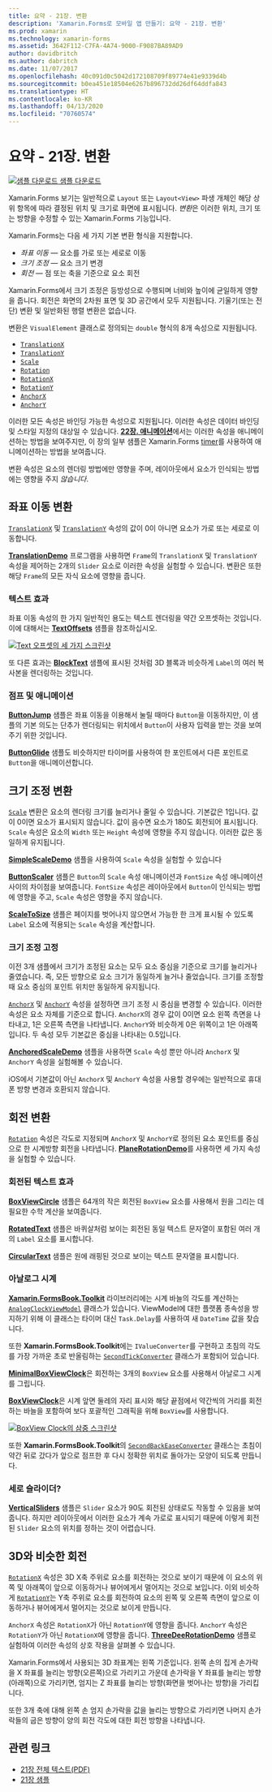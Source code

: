 ```yaml
---
title: 요약 - 21장. 변환
description: 'Xamarin.Forms로 모바일 앱 만들기: 요약 - 21장. 변환'
ms.prod: xamarin
ms.technology: xamarin-forms
ms.assetid: 3642F112-C7FA-4A74-9000-F9087BA89AD9
author: davidbritch
ms.author: dabritch
ms.date: 11/07/2017
ms.openlocfilehash: 40c091d0c5042d172108709f89774e41e9339d4b
ms.sourcegitcommit: b0ea451e18504e6267b896732dd26df64ddfa843
ms.translationtype: HT
ms.contentlocale: ko-KR
ms.lasthandoff: 04/13/2020
ms.locfileid: "70760574"
---
```

# <a name="summary-of-chapter-21-transforms"></a>요약 - 21장. 변환

[![샘플 다운로드](~/media/shared/download.png) 샘플 다운로드](https://github.com/xamarin/xamarin-forms-book-samples/tree/master/Chapter21)

Xamarin.Forms 보기는 일반적으로 `Layout` 또는 `Layout<View>` 파생 개체인 해당 상위 항목에 따라 결정된 위치 및 크기로 화면에 표시됩니다. *변환*은 이러한 위치, 크기 또는 방향을 수정할 수 있는 Xamarin.Forms 기능입니다.

Xamarin.Forms는 다음 세 가지 기본 변환 형식을 지원합니다.

- *좌표 이동* &mdash; 요소를 가로 또는 세로로 이동
- *크기 조정* &mdash; 요소 크기 변경
- *회전* &mdash; 점 또는 축을 기준으로 요소 회전

Xamarin.Forms에서 크기 조정은 등방성으로 수행되며 너비와 높이에 균일하게 영향을 줍니다. 회전은 화면의 2차원 표면 및 3D 공간에서 모두 지원됩니다. 기울기(또는 전단) 변환 및 일반화된 행렬 변환은 없습니다.

변환은 `VisualElement` 클래스로 정의되는 `double` 형식의 8개 속성으로 지원됩니다.

- [`TranslationX`](xref:Xamarin.Forms.VisualElement.TranslationX)
- [`TranslationY`](xref:Xamarin.Forms.VisualElement.TranslationY)
- [`Scale`](xref:Xamarin.Forms.VisualElement.Scale)
- [`Rotation`](xref:Xamarin.Forms.VisualElement.Rotation)
- [`RotationX`](xref:Xamarin.Forms.VisualElement.RotationX)
- [`RotationY`](xref:Xamarin.Forms.VisualElement.RotationY)
- [`AnchorX`](xref:Xamarin.Forms.VisualElement.AnchorX)
- [`AnchorY`](xref:Xamarin.Forms.VisualElement.AnchorY)

이러한 모든 속성은 바인딩 가능한 속성으로 지원됩니다. 이러한 속성은 데이터 바인딩 및 스타일 지정의 대상일 수 있습니다. [**22장. 애니메이션**](~/xamarin-forms/creating-mobile-apps-xamarin-forms/summaries/chapter22.md)에서는 이러한 속성을 애니메이션하는 방법을 보여주지만, 이 장의 일부 샘플은 Xamarin.Forms [timer](~/xamarin-forms/platform/device.md#devicestarttimer)를 사용하여 애니메이션하는 방법을 보여줍니다.

변환 속성은 요소의 렌더링 방법에만 영향을 주며, 레이아웃에서 요소가 인식되는 방법에는 영향을 주지 *않습니다*.

## <a name="the-translation-transform"></a>좌표 이동 변환

[`TranslationX`](xref:Xamarin.Forms.VisualElement.TranslationX) 및 [`TranslationY`](xref:Xamarin.Forms.VisualElement.TranslationY) 속성의 값이 0이 아니면 요소가 가로 또는 세로로 이동합니다.

[**TranslationDemo**](https://github.com/xamarin/xamarin-forms-book-samples/tree/master/Chapter21/TranslationDemo) 프로그램을 사용하면 `Frame`의 `TranslationX` 및 `TranslationY` 속성을 제어하는 2개의 `Slider` 요소로 이러한 속성을 실험할 수 있습니다. 변환은 또한 해당 `Frame`의 모든 자식 요소에 영향을 줍니다.

### <a name="text-effects"></a>텍스트 효과

좌표 이동 속성의 한 가지 일반적인 용도는 텍스트 렌더링을 약간 오프셋하는 것입니다. 이에 대해서는 [**TextOffsets**](https://github.com/xamarin/xamarin-forms-book-samples/tree/master/Chapter21/TextOffsets) 샘플을 참조하십시오.

[![Text 오프셋의 세 가지 스크린샷](images/ch21fg03-small.png "텍스트 오프셋")](images/ch21fg03-large.png#lightbox "텍스트 오프셋")

또 다른 효과는 [**BlockText**](https://github.com/xamarin/xamarin-forms-book-samples/tree/master/Chapter21/BlockText) 샘플에 표시된 것처럼 3D 블록과 비슷하게 `Label`의 여러 복사본을 렌더링하는 것입니다.

### <a name="jumps-and-animations"></a>점프 및 애니메이션

[**ButtonJump**](https://github.com/xamarin/xamarin-forms-book-samples/tree/master/Chapter21/ButtonJump) 샘플은 좌표 이동을 이용해서 눌릴 때마다 `Button`을 이동하지만, 이 샘플의 기본 의도는 단추가 렌더링되는 위치에서 `Button`이 사용자 입력을 받는 것을 보여주기 위한 것입니다.

[**ButtonGlide**](https://github.com/xamarin/xamarin-forms-book-samples/tree/master/Chapter21/ButtonGlide) 샘플도 비슷하지만 타이머를 사용하여 한 포인트에서 다른 포인트로 `Button`을 애니메이션합니다.

## <a name="the-scale-transform"></a>크기 조정 변환

[`Scale`](xref:Xamarin.Forms.VisualElement.Scale) 변환은 요소의 렌더링 크기를 늘리거나 줄일 수 있습니다. 기본값은 1입니다. 값이 0이면 요소가 표시되지 않습니다. 값이 음수면 요소가 180도 회전되어 표시됩니다. `Scale` 속성은 요소의 `Width` 또는 `Height` 속성에 영향을 주지 않습니다. 이러한 값은 동일하게 유지됩니다.

[**SimpleScaleDemo**](https://github.com/xamarin/xamarin-forms-book-samples/tree/master/Chapter21/SimpleScaleDemo) 샘플을 사용하여 `Scale` 속성을 실험할 수 있습니다

[**ButtonScaler**](https://github.com/xamarin/xamarin-forms-book-samples/tree/master/Chapter21/ButtonScaler) 샘플은 `Button`의 `Scale` 속성 애니메이션과 `FontSize` 속성 애니메이션 사이의 차이점을 보여줍니다. `FontSize` 속성은 레이아웃에서 `Button`이 인식되는 방법에 영향을 주고, `Scale` 속성은 영향을 주지 않습니다.

[**ScaleToSize**](https://github.com/xamarin/xamarin-forms-book-samples/tree/master/Chapter21/ScaleToSize) 샘플은 페이지를 벗어나지 않으면서 가능한 한 크게 표시될 수 있도록 `Label` 요소에 적용되는 `Scale` 속성을 계산합니다.

### <a name="anchoring-the-scale"></a>크기 조정 고정

이전 3개 샘플에서 크기가 조정된 요소는 모두 요소 중심을 기준으로 크기를 늘리거나 줄였습니다. 즉, 모든 방향으로 요소 크기가 동일하게 늘거나 줄었습니다. 크기를 조정할 때 요소 중심의 포인트 위치만 동일하게 유지됩니다.

[`AnchorX`](xref:Xamarin.Forms.VisualElement.AnchorX) 및 [`AnchorY`](xref:Xamarin.Forms.VisualElement.AnchorY) 속성을 설정하면 크기 조정 시 중심을 변경할 수 있습니다. 이러한 속성은 요소 자체를 기준으로 합니다. `AnchorX`의 경우 값이 0이면 요소 왼쪽 측면을 나타내고, 1은 오른쪽 측면을 나타냅니다. `AnchorY`와 비슷하게 0은 위쪽이고 1은 아래쪽입니다. 두 속성 모두 기본값은 중심을 나타내는 0.5입니다.

[**AnchoredScaleDemo**](https://github.com/xamarin/xamarin-forms-book-samples/tree/master/Chapter21/AnchoredScaleDemo) 샘플을 사용하면 `Scale` 속성 뿐만 아니라 `AnchorX` 및 `AnchorY` 속성을 실험해볼 수 있습니다.

iOS에서 기본값이 아닌 `AnchorX` 및 `AnchorY` 속성을 사용할 경우에는 일반적으로 휴대폰 방향 변경과 호환되지 않습니다.

## <a name="the-rotation-transform"></a>회전 변환

[`Rotation`](xref:Xamarin.Forms.VisualElement.Rotation) 속성은 각도로 지정되며 `AnchorX` 및 `AnchorY`로 정의된 요소 포인트를 중심으로 한 시계방향 회전을 나타냅니다. [**PlaneRotationDemo**](https://github.com/xamarin/xamarin-forms-book-samples/tree/master/Chapter21/PlaneRotationDemo)를 사용하면 세 가지 속성을 실험할 수 있습니다.

### <a name="rotated-text-effects"></a>회전된 텍스트 효과

[**BoxViewCircle**](https://github.com/xamarin/xamarin-forms-book-samples/tree/master/Chapter21/BoxViewCircle) 샘플은 64개의 작은 회전된 `BoxView` 요소를 사용해서 원을 그리는 데 필요한 수학 계산을 보여줍니다.

[**RotatedText**](https://github.com/xamarin/xamarin-forms-book-samples/tree/master/Chapter21/RotatedText) 샘플은 바퀴살처럼 보이는 회전된 동일 텍스트 문자열이 포함된 여러 개의 `Label` 요소를 표시합니다.

[**CircularText**](https://github.com/xamarin/xamarin-forms-book-samples/tree/master/Chapter21/CircularText) 샘플은 원에 래핑된 것으로 보이는 텍스트 문자열을 표시합니다.

### <a name="an-analog-clock"></a>아날로그 시계

[**Xamarin.FormsBook.Toolkit**](https://github.com/xamarin/xamarin-forms-book-samples/tree/master/Libraries/Xamarin.FormsBook.Toolkit) 라이브러리에는 시계 바늘의 각도를 계산하는 [`AnalogClockViewModel`](https://github.com/xamarin/xamarin-forms-book-samples/blob/master/Libraries/Xamarin.FormsBook.Toolkit/Xamarin.FormsBook.Toolkit/AnalogClockViewModel.cs) 클래스가 있습니다. ViewModel에 대한 플랫폼 종속성을 방지하기 위해 이 클래스는 타이머 대신 `Task.Delay`를 사용하여 새 `DateTime` 값을 찾습니다.

또한 **Xamarin.FormsBook.Toolkit**에는 `IValueConverter`를 구현하고 초침의 각도를 가장 가까운 초로 반올림하는 [`SecondTickConverter`](https://github.com/xamarin/xamarin-forms-book-samples/blob/master/Libraries/Xamarin.FormsBook.Toolkit/Xamarin.FormsBook.Toolkit/SecondTickConverter.cs) 클래스가 포함되어 있습니다.

[**MinimalBoxViewClock**](https://github.com/xamarin/xamarin-forms-book-samples/tree/master/Chapter21/MinimalBoxViewClock)은 회전하는 3개의 `BoxView` 요소를 사용해서 아날로그 시계를 그립니다.

[**BoxViewClock**](https://github.com/xamarin/xamarin-forms-book-samples/tree/master/Chapter21/BoxViewClock)은 시계 앞면 둘레의 자리 표시와 해당 끝점에서 약간씩의 거리를 회전하는 바늘을 포함하여 보다 포괄적인 그래픽을 위해 `BoxView`를 사용합니다.

[![BoxView Clock의 삼중 스크린샷](images/ch21fg17-small.png "아날로그 시계 앞면")](images/ch21fg17-large.png#lightbox "아날로그 시계 앞면")

또한 **Xamarin.FormsBook.Toolkit**의 [`SecondBackEaseConverter`](https://github.com/xamarin/xamarin-forms-book-samples/blob/master/Libraries/Xamarin.FormsBook.Toolkit/Xamarin.FormsBook.Toolkit/SecondBackEaseConverter.cs) 클래스는 초침이 약간 뒤로 갔다가 앞으로 점프한 후 다시 정확한 위치로 돌아가는 모양이 되도록 만듭니다.

### <a name="vertical-sliders"></a>세로 슬라이더?

[**VerticalSliders**](https://github.com/xamarin/xamarin-forms-book-samples/tree/master/Chapter21/VerticalSliders) 샘플은 `Slider` 요소가 90도 회전된 상태로도 작동할 수 있음을 보여줍니다. 하지만 레이아웃에서 이러한 요소가 계속 가로로 표시되기 때문에 이렇게 회전된 `Slider` 요소의 위치를 정하는 것이 어렵습니다.

## <a name="3d-ish-rotations"></a>3D와 비슷한 회전

[`RotationX`](xref:Xamarin.Forms.VisualElement.RotationX) 속성은 3D X축 주위로 요소를 회전하는 것으로 보이기 때문에 이 요소의 위쪽 및 아래쪽이 앞으로 이동하거나 뷰어에게서 멀어지는 것으로 보입니다. 이외 비슷하게 [`RotationY`](xref:Xamarin.Forms.VisualElement.RotationY)는 Y축 주위로 요소를 회전하여 요소의 왼쪽 및 오른쪽 측면이 앞으로 이동하거나 뷰어에게서 멀어지는 것으로 보이게 만듭니다.

`AnchorX` 속성은 `RotationX`가 아닌 `RotationY`에 영향을 줍니다. `AnchorY` 속성은 `RotationY`가 아닌 `RotationX`에 영향을 줍니다. [**ThreeDeeRotationDemo**](https://github.com/xamarin/xamarin-forms-book-samples/tree/master/Chapter21/ThreeDeeRotationDemo) 샘플로 실험하여 이러한 속성의 상호 작용을 살펴볼 수 있습니다.

Xamarin.Forms에서 사용되는 3D 좌표계는 왼쪽 기준입니다. 왼쪽 손의 집게 손가락을 X 좌표를 늘리는 방향(오른쪽)으로 가리키고 가운데 손가락을 Y 좌표를 늘리는 방향(아래쪽)으로 가리키면, 엄지는 Z 좌표를 늘리는 방향(화면을 벗어나는 방향)을 가리킵니다.

또한 3개 축에 대해 왼쪽 손 엄지 손가락을 값을 늘리는 방향으로 가리키면 나머지 손가락들의 굽은 방향이 양의 회전 각도에 대한 회전 방향을 나타냅니다.

## <a name="related-links"></a>관련 링크

- [21장 전체 텍스트(PDF)](https://download.xamarin.com/developer/xamarin-forms-book/XamarinFormsBook-Ch21-Apr2016.pdf)
- [21장 샘플](https://github.com/xamarin/xamarin-forms-book-samples/tree/master/Chapter21)
